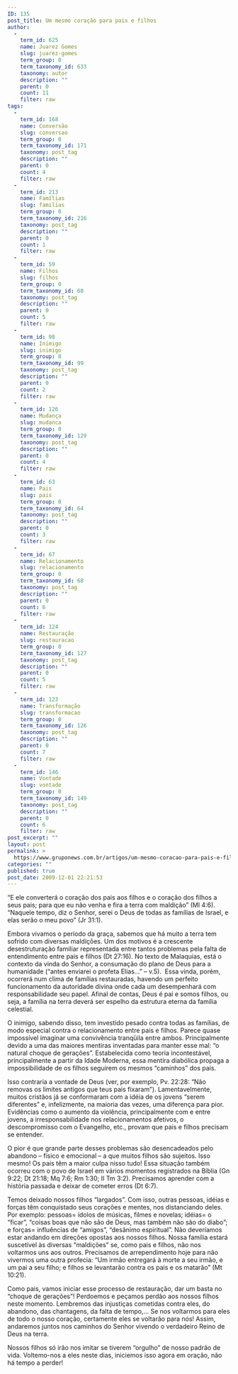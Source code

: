 ```yaml
---
ID: 135
post_title: Um mesmo coração para pais e filhos
author:
  - 
    term_id: 625
    name: Juarez Gomes
    slug: juarez-gomes
    term_group: 0
    term_taxonomy_id: 633
    taxonomy: autor
    description: ""
    parent: 0
    count: 11
    filter: raw
tags:
  - 
    term_id: 168
    name: Conversão
    slug: conversao
    term_group: 0
    term_taxonomy_id: 171
    taxonomy: post_tag
    description: ""
    parent: 0
    count: 4
    filter: raw
  - 
    term_id: 213
    name: Famílias
    slug: familias
    term_group: 0
    term_taxonomy_id: 216
    taxonomy: post_tag
    description: ""
    parent: 0
    count: 1
    filter: raw
  - 
    term_id: 59
    name: Filhos
    slug: filhos
    term_group: 0
    term_taxonomy_id: 60
    taxonomy: post_tag
    description: ""
    parent: 0
    count: 5
    filter: raw
  - 
    term_id: 98
    name: Inimigo
    slug: inimigo
    term_group: 0
    term_taxonomy_id: 99
    taxonomy: post_tag
    description: ""
    parent: 0
    count: 2
    filter: raw
  - 
    term_id: 126
    name: Mudança
    slug: mudanca
    term_group: 0
    term_taxonomy_id: 129
    taxonomy: post_tag
    description: ""
    parent: 0
    count: 4
    filter: raw
  - 
    term_id: 63
    name: Pais
    slug: pais
    term_group: 0
    term_taxonomy_id: 64
    taxonomy: post_tag
    description: ""
    parent: 0
    count: 3
    filter: raw
  - 
    term_id: 67
    name: Relacionamento
    slug: relacionamento
    term_group: 0
    term_taxonomy_id: 68
    taxonomy: post_tag
    description: ""
    parent: 0
    count: 6
    filter: raw
  - 
    term_id: 124
    name: Restauração
    slug: restauracao
    term_group: 0
    term_taxonomy_id: 127
    taxonomy: post_tag
    description: ""
    parent: 0
    count: 5
    filter: raw
  - 
    term_id: 123
    name: Transformação
    slug: transformacao
    term_group: 0
    term_taxonomy_id: 126
    taxonomy: post_tag
    description: ""
    parent: 0
    count: 7
    filter: raw
  - 
    term_id: 146
    name: Vontade
    slug: vontade
    term_group: 0
    term_taxonomy_id: 149
    taxonomy: post_tag
    description: ""
    parent: 0
    count: 6
    filter: raw
post_excerpt: ""
layout: post
permalink: >
  https://www.gruponews.com.br/artigos/um-mesmo-coracao-para-pais-e-filhos
categories: ""
published: true
post_date: 2009-12-01 22:21:53
---
```

“E ele converterá o coração dos pais aos filhos e o coração dos filhos a seus pais; para que eu não venha e fira a terra com maldição” (Ml 4:6). “Naquele tempo, diz o Senhor, serei o Deus de todas as famílias de Israel, e elas serão o meu povo” (Jr 31:1).

Embora vivamos o período da graça, sabemos que há muito a terra tem sofrido com diversas maldições. Um dos motivos é a crescente desestruturação familiar representada entre tantos problemas pela falta de entendimento entre pais e filhos (Dt 27:16). No texto de Malaquias, está o contexto da vinda do Senhor, a consumação do plano de Deus para a humanidade (“antes enviarei o profeta Elias...” – v.5).  Essa vinda, porém, ocorrerá num clima de famílias restauradas, havendo um perfeito funcionamento da autoridade divina onde cada um desempenhará com responsabilidade seu papel. Afinal de contas, Deus é pai e somos filhos, ou seja, a família na terra deverá ser espelho da estrutura eterna da família celestial.

O inimigo, sabendo disso, tem investido pesado contra todas as famílias, de modo especial contra o relacionamento entre pais e filhos. Parece quase impossível imaginar uma convivência tranqüila entre ambos. Principalmente devido a uma das maiores mentiras inventadas para manter esse mal: “o natural choque de gerações”. Estabelecida como teoria incontestável, principalmente a partir da Idade Moderna, essa mentira diabólica propaga a impossibilidade de os filhos seguirem os mesmos “caminhos” dos pais.

Isso contraria a vontade de Deus (ver, por exemplo, Pv. 22:28: “Não removas os limites antigos que teus pais fixaram”). Lamentavelmente, muitos cristãos já se conformaram com a idéia de os jovens “serem diferentes” e, infelizmente, na maioria das vezes, uma diferença para pior. Evidências como o aumento da violência, principalmente com e entre jovens, a irresponsabilidade nos relacionamentos afetivos, o descompromisso com o Evangelho, etc., provam que pais e filhos precisam se entender.

O pior é que grande parte desses problemas são desencadeados pelo abandono – físico e emocional – a que muitos filhos são sujeitos. Isso mesmo! Os pais têm a maior culpa nisso tudo! Essa situação também ocorreu com o povo de Israel em vários momentos registrados na Bíblia (Gn 9:22; Dt 21:18; Mq 7:6; Rm 1:30; II Tm 3:2). Precisamos aprender com a história passada e deixar de cometer erros (Dt 6:7).

Temos deixado nossos filhos “largados”. Com isso, outras pessoas, idéias e forças têm conquistado seus corações e mentes, nos distanciando deles. Por exemplo: pessoas= ídolos de músicas, filmes e novelas; idéias= o “ficar”, “coisas boas que não são de Deus, mas também não são do diabo”; e forças= influências de “amigos”, “desânimo espiritual”. Não deveríamos estar andando em direções opostas aos nossos filhos. Nossa família estará suscetível às diversas “maldições” se, como pais e filhos, não nos voltarmos uns aos outros. Precisamos de arrependimento hoje para não vivermos uma outra profecia: “Um irmão entregará à morte a seu irmão, e um pai a seu filho; e filhos se levantarão contra os pais e os matarão” (Mt 10:21).

Como pais, vamos iniciar esse processo de restauração, dar um basta no “choque de gerações”! Perdoemos e peçamos perdão aos nossos filhos neste momento. Lembremos das injustiças cometidas contra eles, do abandono, das chantagens, da falta de tempo,... Se nos voltarmos para eles de todo o nosso coração, certamente eles se voltarão para nós! Assim, andaremos juntos nos caminhos do Senhor vivendo o verdadeiro Reino de Deus na terra.

Nossos filhos só irão nos imitar se tiverem “orgulho” de nosso padrão de vida. Voltemo-nos a eles neste dias, iniciemos isso agora em oração, não há tempo a perder!